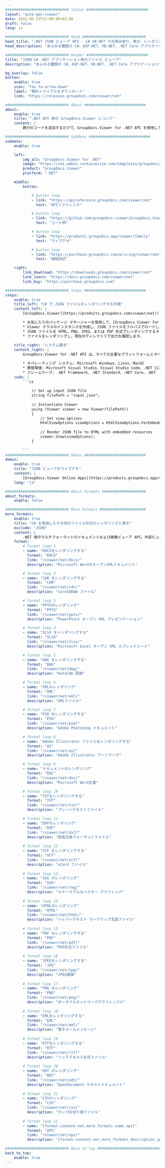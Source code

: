 ```yaml
---
############################# Static ############################
layout: "auto-gen-viewer"
date: 2022-02-23T12:00:00+02:00
draft: false
lang: ja

############################# Head #############################
head_title: ".NET JSON ビューア API - C# VB.NET での読み取り、表示、レンダリング"
head_description: "あらゆる種類の C#、ASP.NET、VB.NET、.NET Core アプリケーションで JSON を読み取り、レンダリング、表示する .NET ドキュメント ビューア API。"

############################# Header ############################
title: "JSON C# .NET アプリケーション用のファイル ビューア" 
description: "あらゆる種類の C#、ASP.NET、VB.NET、.NET Core アプリケーションで JSON ファイルを読み取り、レンダリング、表示するための .NET ドキュメント ビューア API。数行のコードを使用して、HTML5、PDF、または画像として、正確な書式設定とレイアウトでレンダリングされたファイルを表示します。" 

bg_overlay: false
button:
    enable: true
    icon: "fas fa-arrow-down"
    label: "無料トライアルをダウンロード"
    link: "https://releases.groupdocs.com/viewer/net"

############################# About ############################
about:
    enable: true
    title: ".NET API 用の GroupDocs.Viewer について" 
    content: |
        数行のコードを追加するだけで、GroupDocs.Viewer for .NET API を使用して .NET アプリケーションで 190 以上の一般的なドキュメント形式の表示を開始できます。開発者は、PDF、ワード プロセッシング、Excel スプレッドシート、プレゼンテーション、Visio、プロジェクト、Outlook、その他多くの一般的なドキュメント形式を HTML5、画像、または PDF モードで簡単に表示できます。ドキュメントのレンダリングは高速で、元のソース ファイルと同一であり、追加のソフトウェアやその他の外部ライブラリをインストールする必要はありません。

############################# SubMenu ############################
submenu:
    enable: true

    left:
        img_alt: "GroupDocs.Viewer for .NET"
        image: "https://cms.admin.containerize.com/templates/groupdocs/images/product-logos/90x90-noborder/groupdocs-viewer-net.png"
        product: "GroupDocs.Viewer"
        platform: ".NET"

    middle:
        button:

            # button loop
            - link: "https://apireference.groupdocs.com/viewer/net"
              text: "APIリファレンス"

            # button loop
            - link: "https://github.com/groupdocs-viewer/GroupDocs.Viewer-for-.NET"
              text: "コード例"

            # button loop
            - link: "https://products.groupdocs.app/viewer/family"
              text: "ライブデモ"

            # button loop
            - link: "https://purchase.groupdocs.com/pricing/viewer/net"
              text: "価格設定"

    right:
        link_download: "https://downloads.groupdocs.com/viewer/net"
        link_learn: "https://docs.groupdocs.com/viewer/net"
        link_buy: "https://purchase.groupdocs.com"

############################# Steps ############################
steps:
    enable: true
    title_left: "C# で JSON ファイルをレンダリングする手順" 
    content_left: |
        [GroupDocs.Viewer](https://products.groupdocs.com/viewer/net/) を使用すると、いくつかの手順で JSON を HTML、JPEG、PNG、または PDF にレンダリングできます。

        * お気に入りのパッケージ マネージャーを使用して、[GroupDocs.Viewer for .NET](https://www.nuget.org/packages/groupdocs.viewer) をインストールします。 
        * Viewer クラスのインスタンスを作成し、JSON ファイルをフルパスでロードします。 
        * JSON ファイルを HTML、PNG、JPEG、または PDF 形式でレンダリングするオプションを設定します。 
        * ファイルをレンダリングし、現在のディレクトリで出力を確認します。 
        
    title_right: "システム要求" 
    content_right: |
        GroupDocs.Viewer for .NET API は、すべての主要なプラットフォームとオペレーティング システムでサポートされています。以下のコードを実行する前に、次の前提条件がシステムにインストールされていることを確認してください。

        * オペレーティング システム: Microsoft Windows、Linux、MacOS 
        * 開発環境: Microsoft Visual Studio、Visual Studio Code、.NET CLI 
        * フレームワーク: .NET Framework、.NET Standard、.NET Core、.NET 
    code: |
        ```cs
                        
            // Set up input JSON file
            string filePath = "input.json";
        
            // Instantiate Viewer
            using (Viewer viewer = new Viewer(filePath))
            {
            	// Set view options 
            	HtmlViewOptions viewOptions = HtmlViewOptions.ForEmbeddedResources();
                    
            	// Render JSON file to HTML with embedded resources
            	viewer.View(viewOptions);
            }
             
        ```
############################# Demos ############################
demos:
    enable: true
    title: "JSON ビューアのライブデモ"
    content: |
        [GroupDocs.Viewer Online Apps](https://products.groupdocs.app/viewer/json) ウェブサイトにアクセスして、今すぐ JSON ファイルを表示してください。
    lang: "ja"

############################# About Formats ####################
about_formats:
    enable: false

############################# More Formats #####################
more_formats:
    enable: true
    title: "C# を使用したその他のファイル形式のレンダリングと表示"
    exclude: "JSON"
    content: |
        .NET 用のマルチフォーマットのドキュメントおよび画像ビューア API。外部ビューアを使用せずに、以下の一般的なファイル形式の一部を表示します。
    format: 
        # format loop 1
        - name: "DOCXをレンダリングする"
          format: "DOCX"
          link: "/viewer/net/docx/"
          description: "Microsoft WordのオープンXMLドキュメント" 

        # format loop 2
        - name: "CDR をレンダリングする" 
          format: "CDR"
          link: "/viewer/net/cdr/"
          description: "CorelDRAW ファイル" 

        # format loop 3
        - name: "PPTXのレンダリング"
          format: "PPTX"
          link: "/viewer/net/pptx/"
          description: "PowerPoint オープン XML プレゼンテーション" 

        # format loop 4
        - name: "XLSX をレンダリングする"
          format: "XLSX"
          link: "/viewer/net/xlsx/"
          description: "Microsoft Excel オープン XML スプレッドシート" 

        # format loop 5
        - name: "DWG をレンダリングする"
          format: "DWG"
          link: "/viewer/net/dwg/"
          description: "AutoCAD 図面"

        # format loop 6
        - name: "XMLのレンダリング"
          format: "XML"
          link: "/viewer/net/xml/"
          description: "XMLファイル"

        # format loop 7
        - name: "PSD をレンダリングする"
          format: "PSD"
          link: "/viewer/net/psd/"
          description: "Adobe Photoshop ドキュメント"

        # format loop 8
        - name: "Adobe Illustrator ファイルをレンダリングする"
          format: "AI"
          link: "/viewer/net/ai/"
          description: "Adobe Illustrator アートワーク"

        # format loop 9
        - name: "ドキュメントのレンダリング"
          format: "DOC"
          link: "/viewer/net/doc/"
          description: "Microsoft Word文書" 

        # format loop 10
        - name: "TXTをレンダリングする" 
          format: "TXT"
          link: "/viewer/net/txt/"
          description: "プレーンテキストファイル" 

        # format loop 11
        - name: "DXFのレンダリング" 
          format: "DXF"
          link: "/viewer/net/dxf/"
          description: "図面交換フォーマットファイル"  
          
        # format loop 12
        - name: "VCF をレンダリングする"
          format: "VCF"
          link: "/viewer/net/vcf/"
          description: "vCard ファイル"  
              
        # format loop 13
        - name: "SVG のレンダリング"
          format: "SVG"
          link: "/viewer/net/svg/"
          description: "スケーラブルなベクター グラフィック" 
          
        # format loop 14
        - name: "HTMLのレンダリング"
          format: "HTML"
          link: "/viewer/net/html/"
          description: "ハイパーテキスト マークアップ言語ファイル" 
          
        # format loop 15
        - name: "PDF をレンダリングする"
          format: "PDF"
          link: "/viewer/net/pdf/"
          description: "PDF形式ファイル"
          
        # format loop 16
        - name: "JPEGをレンダリングする"
          format: "JPG"
          link: "/viewer/net/jpg/"
          description: "JPEG画像"
          
        # format loop 17
        - name: "PNG をレンダリング"
          format: "PNG"
          link: "/viewer/net/png/"
          description: "ポータブルネットワークグラフィックス" 
          
        # format loop 18
        - name: "EMLをレンダリングする"
          format: "EML"
          link: "/viewer/net/eml/"
          description: "電子メールメッセージ" 
          
        # format loop 19
        - name: "RTFをレンダリングする"
          format: "RTF"
          link: "/viewer/net/rtf/"
          description: "リッチテキスト形式ファイル" 
          
        # format loop 20
        - name: "ODT のレンダリング"
          format: "ODT"
          link: "/viewer/net/odt/"
          description: "OpenDocument テキストドキュメント" 
          
        # format loop 21
        - name: "CSVのレンダリング"
          format: "CSV"
          link: "/viewer/net/csv/"
          description: "カンマ区切り値ファイル" 
          
        # format loop 21
        - name: "{format-content-net.more_formats_name_xps}"
          format: "XPS"
          link: "/viewer/net/xps/"
          description: "{format-content-net.more_formats_description_xps}" 

############################# Back to top ###############################
back_to_top:
    enable: true
---
```

